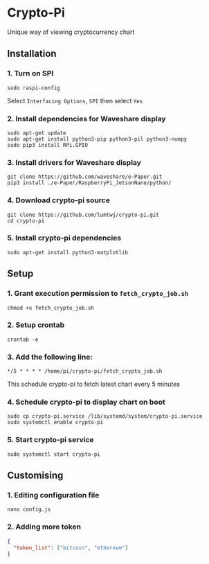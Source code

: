 # Crypto-Pi
Unique way of viewing cryptocurrency chart
## Installation
### 1. Turn on SPI
```commandline
sudo raspi-config
```
Select `Interfacing Options`, `SPI` then select `Yes`
### 2. Install dependencies for Waveshare display
```commandline
sudo apt-get update
sudo apt-get install python3-pip python3-pil python3-numpy
sudo pip3 install RPi.GPIO
```
### 3. Install drivers for Waveshare display
```commandline
git clone https://github.com/waveshare/e-Paper.git
pip3 install ./e-Paper/RaspberryPi_JetsonNano/python/
```
### 4. Download crypto-pi source
```commandline
git clone https://github.com/lumtwj/crypto-pi.git
cd crypto-pi
```
### 5. Install crypto-pi dependencies
```commandline
sudo apt-get install python3-matplotlib
```
## Setup
### 1. Grant execution permission to `fetch_crypto_job.sh`
```commandline
chmod +x fetch_crypto_job.sh
```
### 2. Setup crontab
```commandline
crontab -e
```
### 3. Add the following line:
```commandline
*/5 * * * * /home/pi/crypto-pi/fetch_crypto_job.sh
```
This schedule crypto-pi to fetch latest chart every 5 minutes
### 4. Schedule crypto-pi to display chart on boot
```commandline
sudo cp crypto-pi.service /lib/systemd/system/crypto-pi.service
sudo systemctl enable crypto-pi
```
### 5. Start crypto-pi service
```commandline
sudo systemctl start crypto-pi
```
## Customising
### 1. Editing configuration file
```commandline
nano config.js
```
### 2. Adding more token
```json
{
  "token_list": ["bitcoin", "ethereum"]
}
```
